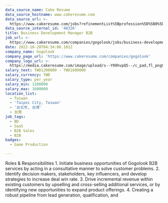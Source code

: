 ```yaml
---
data_source_name: Cake Resume
data_source_hostname: www.cakeresume.com
data_source_url: >-
  https://www.cakeresume.com/jobs?refinementList%5Bprofession%5D%5B0%5D=game-production&range%5Bsalary_range%5D%5Bmin%5D=1000000
data_source_internal_id: '48326'
title: Business Development Manager B2B
job_url: >-
  https://www.cakeresume.com/companies/gogolook/jobs/business-development-assistant-manager-b2b
date: 2022-10-28T04:34:06.101Z
company_name: Gogolook
company_page_url: 'https://www.cakeresume.com/companies/gogolook'
company_logo_url: >-
  https://media.cakeresume.com/image/upload/s--Y99hvpQ5--/c_pad,fl_png8,h_200,w_200/v1618254473/gi3vnzovbkfiqffe6fu7.png
salary_text: TWD1200000 - TWD1600000
salary_currency: TWD
salary_type: per_year
salary_min: 1200000
salary_max: 1600000
location_list:
  - Taiwan
  - 'Taipei City, Taiwan'
  - '台北市, 台灣'
  - 台灣
job_tags:
  - BD
  - SaaS
  - B2B Sales
  - B2B
badges:
  - Game Production

---
```


Roles & Responsibilities 1. Initiate business opportunities of Gogolook B2B services by acting in a consultative manner to solve customer problems. 2. Identify decision makers, stakeholders, key influencers, and develop strategies to increase deal win rate. 3. Drive incremental revenue within existing customers by upselling and cross-selling additional services, or by identifying new opportunities to expand product offerings. 4. Creating a robust pipeline from lead generation, qualification, and